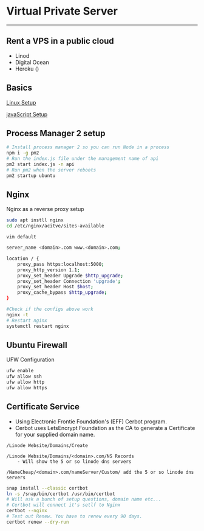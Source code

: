 # Virtual Private Server
---
## Rent a VPS in a public cloud
- Linod
- Digital Ocean
- Heroku ()

## Basics
[Linux Setup](/linuxSetup.md)

[javaScript Setup](/javaScript.md)

## Process Manager 2 setup

```bash
# Install process manager 2 so you can run Node in a process
npm i -g pm2
# Run the index.js file under the management name of api
pm2 start index.js -n api
# Run pm2 when the server reboots
pm2 startup ubuntu
```
## Nginx 
Nginx as a reverse proxy setup
```bash
sudo apt instll nginx
cd /etc/nginx/acitve/sites-available
``` 

`vim default`

```bash
server_name <domain>.com www.<domain>.com;

location / {
    proxy_pass https:localhost:5000;
    proxy_http_version 1.1;
    proxy_set_header Upgrade $http_upgrade;
    proxy_set_header Connection 'upgrade';
    proxy_set_header Host $host;
    proxy_cache_bypass $http_upgrade;
}

````
```bash
#Check if the configs above work
nginx -t
# Restart nginx
systemctl restart nginx
```
## Ubuntu Firewall 
UFW Configuration
```bash
ufw enable
ufw allow ssh
ufw allow http
ufw allow https
```
## Certificate Service
- Using Electronic Frontie Foundation's (EFF) Cerbot program.
- Cerbot uses LetsEncrypt Foundation as the CA to generate a Certificate for your supplied domain name.

```
/Linode Website/Domains/Create

/Linode Website/Domains/<domain>.com/NS Records
    - Will show the 5 or so linode dns servers

/NameCheap/<domain>.com/nameServer/Custom/ add the 5 or so linode dns servers

```

```bash
snap install --classic certbot
ln -s /snap/bin/certbot /usr/bin/certbot
# Will ask a bunch of setup questions, domain name etc...
# Certbot will connect it's setlf to Nginx
certbot --nginx
# Test out Renew. You have to renew every 90 days.
certbot renew --dry-run 
```
